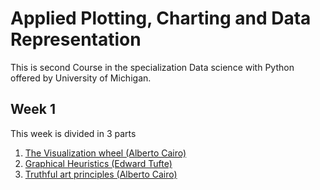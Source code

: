 # Applied Plotting, Charting and Data Representation
This is second Course in the specialization Data science with Python offered by University of Michigan.

## Week 1
This week is divided in 3 parts
1. [The Visualization wheel (Alberto Cairo)](https://github.com/sumitkant/UoM_C2_Applied_Plotting_Charting_DataRep/wiki/Week-1.1-Visualization-Wheel)
2. [Graphical Heuristics (Edward Tufte)](https://github.com/sumitkant/UoM_C2_Applied_Plotting_Charting_DataRep/wiki/Week-1.2-Graphical-Heuristics)
3. [Truthful art principles (Alberto Cairo)](https://github.com/sumitkant/UoM_C2_Applied_Plotting_Charting_DataRep/wiki/Week-1.3:-Qualities-of-Good-Visualization)
